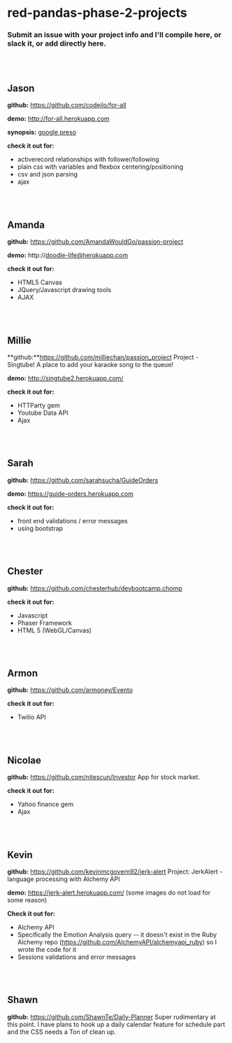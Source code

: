# red-pandas-phase-2-projects
### Submit an issue with your project info and I'll compile here, or slack it, or add directly here.
<br>
<br>

## Jason
**github:** https://github.com/codejlo/for-all

**demo:** http://for-all.herokuapp.com

**synopsis:** [google preso](https://docs.google.com/presentation/d/1tGzFVWZA5N3c0AR6aWMrdxAN0TaLnJuUtKjDlWSYNdo/edit?usp=sharing)

**check it out for:**
* activerecord relationships with follower/following
* plain css with variables and flexbox centering/positioning
* csv and json parsing
* ajax
<br>
<br>

## Amanda
**github:** https://github.com/AmandaWouldGo/passion-project

**demo:** http://doodle-life@herokuapp.com

**check it out for:**
* HTML5 Canvas
* JQuery/Javascript drawing tools
* AJAX
<br>
<br>

## Millie

**github:**https://github.com/milliechan/passion_project
Project - Singtube! A place to add your karaoke song to the queue!

**demo:** http://singtube2.herokuapp.com/

**check it out for:**
* HTTParty gem
* Youtube Data API
* Ajax
<br>
<br>

## Sarah
**github:** https://github.com/sarahsucha/GuideOrders

**demo:** https://guide-orders.herokuapp.com

**check it out for:**
* front end validations / error messages
* using bootstrap
<br>
<br>

## Chester
**github:** https://github.com/chesterhub/devbootcamp.chomp

**check it out for:**
* Javascript
* Phaser Framework
* HTML 5 (WebGL/Canvas)
<br>
<br>

## Armon

**github:** https://github.com/armoney/Evento

**check it out for:**
* Twilio API
<br>
<br>


## Nicolae

**github:** https://github.com/nitescun/Investor
App for stock market.

**check it out for:**
* Yahoo finance gem
* Ajax
<br>
<br>


## Kevin

**github:** https://github.com/kevinmcgovern92/jerk-alert
Project: JerkAlert - language processing with Alchemy API

**demo:** https://jerk-alert.herokuapp.com/
(some images do not load for some reason)

**Check it out for:**
* Alchemy API
* Specifically the Emotion Analysis query -- it doesn't exist in the Ruby Alchemy repo (https://github.com/AlchemyAPI/alchemyapi_ruby) so I wrote the code for it
* Sessions validations and error messages
<br>
<br>

## Shawn

**github:** https://github.com/ShawnTe/Daily-Planner
Super rudimentary at this point. I have plans to hook up a daily calendar feature for schedule part and the CSS needs a Ton of clean up.
